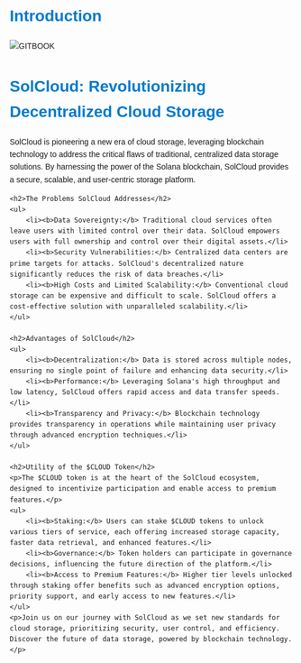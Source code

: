 # Introduction
![GITBOOK](https://github.com/SolCLoudStorage/Introduction/assets/164239495/2ca80ac9-ed17-44ed-9079-69bc784b487a)

<!DOCTYPE html>
<html lang="en">
<head>
    <meta charset="UTF-8">
    <meta name="viewport" content="width=device-width, initial-scale=1.0">
    <title>Detailed Introduction to SolCloud</title>
    <style>
        body {
            font-family: Arial, sans-serif;
            line-height: 1.6;
            margin: 20px;
        }
        h1, h2 {
            color: #017acd;
        }
        p, ul {
            margin: 10px 0;
        }
        li {
            margin: 5px 0;
        }
    </style>
</head>
<body>
    <h1>SolCloud: Revolutionizing Decentralized Cloud Storage</h1>
    <p>SolCloud is pioneering a new era of cloud storage, leveraging blockchain technology to address the critical flaws of traditional, centralized data storage solutions. By harnessing the power of the Solana blockchain, SolCloud provides a secure, scalable, and user-centric storage platform.</p>

    <h2>The Problems SolCloud Addresses</h2>
    <ul>
        <li><b>Data Sovereignty:</b> Traditional cloud services often leave users with limited control over their data. SolCloud empowers users with full ownership and control over their digital assets.</li>
        <li><b>Security Vulnerabilities:</b> Centralized data centers are prime targets for attacks. SolCloud's decentralized nature significantly reduces the risk of data breaches.</li>
        <li><b>High Costs and Limited Scalability:</b> Conventional cloud storage can be expensive and difficult to scale. SolCloud offers a cost-effective solution with unparalleled scalability.</li>
    </ul>

    <h2>Advantages of SolCloud</h2>
    <ul>
        <li><b>Decentralization:</b> Data is stored across multiple nodes, ensuring no single point of failure and enhancing data security.</li>
        <li><b>Performance:</b> Leveraging Solana's high throughput and low latency, SolCloud offers rapid access and data transfer speeds.</li>
        <li><b>Transparency and Privacy:</b> Blockchain technology provides transparency in operations while maintaining user privacy through advanced encryption techniques.</li>
    </ul>

    <h2>Utility of the $CLOUD Token</h2>
    <p>The $CLOUD token is at the heart of the SolCloud ecosystem, designed to incentivize participation and enable access to premium features.</p>
    <ul>
        <li><b>Staking:</b> Users can stake $CLOUD tokens to unlock various tiers of service, each offering increased storage capacity, faster data retrieval, and enhanced features.</li>
        <li><b>Governance:</b> Token holders can participate in governance decisions, influencing the future direction of the platform.</li>
        <li><b>Access to Premium Features:</b> Higher tier levels unlocked through staking offer benefits such as advanced encryption options, priority support, and early access to new features.</li>
    </ul>
    <p>Join us on our journey with SolCloud as we set new standards for cloud storage, prioritizing security, user control, and efficiency. Discover the future of data storage, powered by blockchain technology.</p>
</body>
</html>



